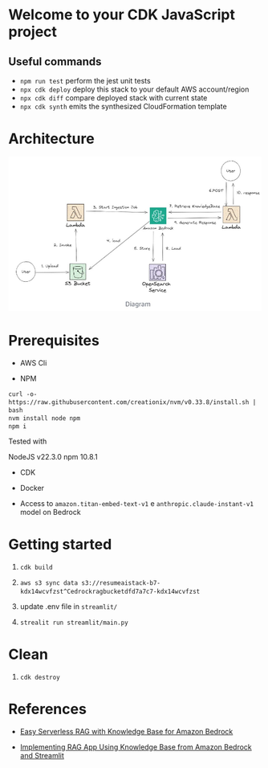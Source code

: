 # Welcome to your CDK JavaScript project

## Useful commands

* `npm run test`         perform the jest unit tests
* `npx cdk deploy`       deploy this stack to your default AWS account/region
* `npx cdk diff`         compare deployed stack with current state
* `npx cdk synth`        emits the synthesized CloudFormation template

# Architecture

![Alt text](./architecture.jpg "architecture")

# Prerequisites

* AWS Cli

* NPM 

```console
curl -o- https://raw.githubusercontent.com/creationix/nvm/v0.33.8/install.sh | bash
nvm install node npm
npm i
```

Tested with 

NodeJS v22.3.0
npm 10.8.1

* CDK 

* Docker 

* Access to `amazon.titan-embed-text-v1` e `anthropic.claude-instant-v1` model on Bedrock

# Getting started

1. `cdk build`

2. `aws s3 sync data s3://resumeaistack-b7-kdx14wcvfzst^Cedrockragbucketdfd7a7c7-kdx14wcvfzst`

3. update .env file in `streamlit/`

4. `strealit run streamlit/main.py`

# Clean 

1. `cdk destroy`

# References

* [Easy Serverless RAG with Knowledge Base for Amazon Bedrock](https://community.aws/content/2bi5tqITxIperTzMsD3ohYbPIA4/easy-rag-with-amazon-bedrock-knowledge-base)

* [Implementing RAG App Using Knowledge Base from Amazon Bedrock and Streamlit](https://medium.com/@saikatm.courses/implementing-rag-app-using-knowledge-base-from-amazon-bedrock-and-streamlit-e52f8300f01d)
